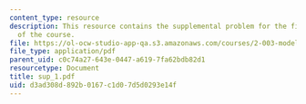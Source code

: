 ```yaml
---
content_type: resource
description: This resource contains the supplemental problem for the first assignment
  of the course.
file: https://ol-ocw-studio-app-qa.s3.amazonaws.com/courses/2-003-modeling-dynamics-and-control-i-spring-2005/d3ad308d892b0167c1d07d5d0293e14f_sup_1.pdf
file_type: application/pdf
parent_uid: c0c74a27-643e-0447-a619-7fa62bdb82d1
resourcetype: Document
title: sup_1.pdf
uid: d3ad308d-892b-0167-c1d0-7d5d0293e14f
---
```


